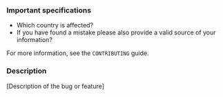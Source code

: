 ### Important specifications

* Which country is affected?
* If you have found a mistake please also provide a valid source of your information?

For more information, see the `CONTRIBUTING` guide.

### Description

[Description of the bug or feature]

